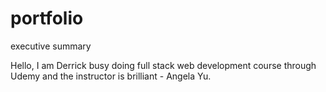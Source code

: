 # portfolio
executive summary

Hello, I am Derrick busy doing full stack web development course through Udemy and the instructor is brilliant - Angela Yu.
